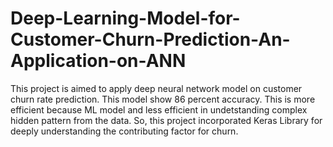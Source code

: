 # Deep-Learning-Model-for-Customer-Churn-Prediction-An-Application-on-ANN
This project is aimed to apply deep neural network model on customer churn rate prediction.  This model show 86 percent accuracy. This is more efficient because ML model and less efficient in undetstanding complex hidden pattern from the data. So, this project incorporated Keras Library for deeply understanding the contributing factor for churn. 
